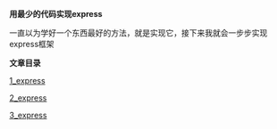 
**用最少的代码实现express**

一直以为学好一个东西最好的方法，就是实现它，接下来我就会一步步实现express框架

**文章目录**

   [1_express](https://github.com/WenNingZhang/rewrite_express/tree/master/1_express)

   [2_express](https://github.com/WenNingZhang/rewrite_express/tree/master/2_express)
   
   [3_express](https://github.com/WenNingZhang/rewrite_express/tree/master/3_express)

